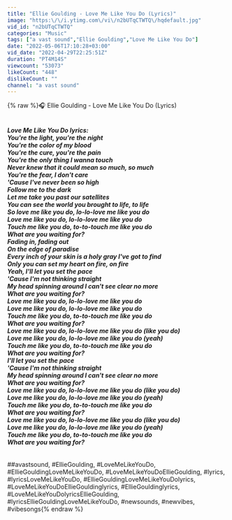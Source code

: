 ```yaml
---
title: "Ellie Goulding - Love Me Like You Do (Lyrics)"
image: "https:\/\/i.ytimg.com\/vi\/n2bUTqCTWTQ\/hqdefault.jpg"
vid_id: "n2bUTqCTWTQ"
categories: "Music"
tags: ["a vast sound","Ellie Goulding","Love Me Like You Do"]
date: "2022-05-06T17:10:28+03:00"
vid_date: "2022-04-29T22:25:51Z"
duration: "PT4M14S"
viewcount: "53073"
likeCount: "448"
dislikeCount: ""
channel: "a vast sound"
---
```

{% raw %}🎧 Ellie Goulding - Love Me Like You Do (Lyrics)<br /><br />_____________________________<br />Love Me Like You Do lyrics:<br />You're the light, you're the night<br />You're the color of my blood<br />You're the cure, you're the pain<br />You're the only thing I wanna touch<br />Never knew that it could mean so much, so much<br />You're the fear, I don't care<br />'Cause I've never been so high<br />Follow me to the dark<br />Let me take you past our satellites<br />You can see the world you brought to life, to life<br />So love me like you do, lo-lo-love me like you do<br />Love me like you do, lo-lo-love me like you do<br />Touch me like you do, to-to-touch me like you do<br />What are you waiting for?<br />Fading in, fading out<br />On the edge of paradise<br />Every inch of your skin is a holy gray I've got to find<br />Only you can set my heart on fire, on fire<br />Yeah, I'll let you set the pace<br />'Cause I'm not thinking straight<br />My head spinning around I can't see clear no more<br />What are you waiting for?<br />Love me like you do, lo-lo-love me like you do<br />Love me like you do, lo-lo-love me like you do<br />Touch me like you do, to-to-touch me like you do<br />What are you waiting for?<br />Love me like you do, lo-lo-love me like you do (like you do)<br />Love me like you do, lo-lo-love me like you do (yeah)<br />Touch me like you do, to-to-touch me like you do<br />What are you waiting for?<br />I'll let you set the pace<br />'Cause I'm not thinking straight<br />My head spinning around I can't see clear no more<br />What are you waiting for?<br />Love me like you do, lo-lo-love me like you do (like you do)<br />Love me like you do, lo-lo-love me like you do (yeah)<br />Touch me like you do, to-to-touch me like you do<br />What are you waiting for?<br />Love me like you do, lo-lo-love me like you do (like you do)<br />Love me like you do, lo-lo-love me like you do (yeah)<br />Touch me like you do, to-to-touch me like you do<br />What are you waiting for?<br />_____________________________<br /><br />##avastsound, #EllieGoulding, #LoveMeLikeYouDo, #EllieGouldingLoveMeLikeYouDo, #LoveMeLikeYouDoEllieGoulding, #lyrics, #lyricsLoveMeLikeYouDo, #EllieGouldingLoveMeLikeYouDolyrics, #LoveMeLikeYouDoEllieGouldinglyrics, #EllieGouldinglyrics, #LoveMeLikeYouDolyricsEllieGoulding, #lyricsEllieGouldingLoveMeLikeYouDo, #newsounds, #newvibes, #vibesongs{% endraw %}

